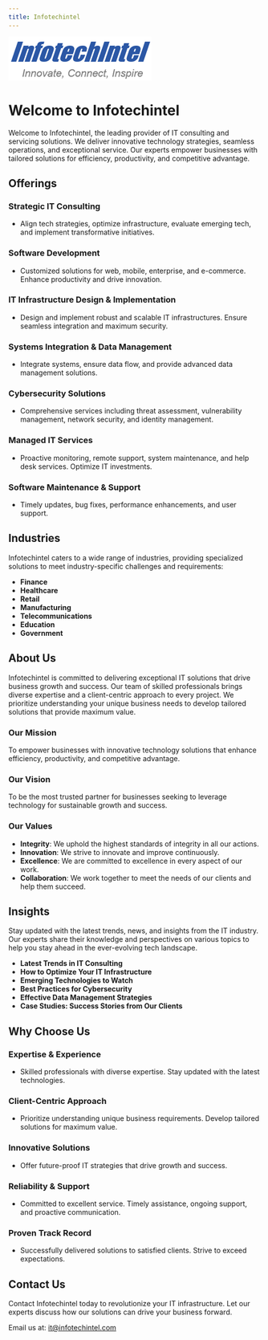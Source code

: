 ```yaml
---
title: Infotechintel
---
```


<link rel="stylesheet" type="text/css" href="styles.css">

![Infotechintel Logo](logo.png)

# Welcome to Infotechintel

Welcome to Infotechintel, the leading provider of IT consulting and servicing solutions. We deliver innovative technology strategies, seamless operations, and exceptional service. Our experts empower businesses with tailored solutions for efficiency, productivity, and competitive advantage.

## Offerings

### Strategic IT Consulting
- Align tech strategies, optimize infrastructure, evaluate emerging tech, and implement transformative initiatives.

### Software Development
- Customized solutions for web, mobile, enterprise, and e-commerce. Enhance productivity and drive innovation.

### IT Infrastructure Design & Implementation
- Design and implement robust and scalable IT infrastructures. Ensure seamless integration and maximum security.

### Systems Integration & Data Management
- Integrate systems, ensure data flow, and provide advanced data management solutions.

### Cybersecurity Solutions
- Comprehensive services including threat assessment, vulnerability management, network security, and identity management.

### Managed IT Services
- Proactive monitoring, remote support, system maintenance, and help desk services. Optimize IT investments.

### Software Maintenance & Support
- Timely updates, bug fixes, performance enhancements, and user support.

## Industries

Infotechintel caters to a wide range of industries, providing specialized solutions to meet industry-specific challenges and requirements:

- **Finance**
- **Healthcare**
- **Retail**
- **Manufacturing**
- **Telecommunications**
- **Education**
- **Government**

## About Us

Infotechintel is committed to delivering exceptional IT solutions that drive business growth and success. Our team of skilled professionals brings diverse expertise and a client-centric approach to every project. We prioritize understanding your unique business needs to develop tailored solutions that provide maximum value.

### Our Mission
To empower businesses with innovative technology solutions that enhance efficiency, productivity, and competitive advantage.

### Our Vision
To be the most trusted partner for businesses seeking to leverage technology for sustainable growth and success.

### Our Values
- **Integrity**: We uphold the highest standards of integrity in all our actions.
- **Innovation**: We strive to innovate and improve continuously.
- **Excellence**: We are committed to excellence in every aspect of our work.
- **Collaboration**: We work together to meet the needs of our clients and help them succeed.

## Insights

Stay updated with the latest trends, news, and insights from the IT industry. Our experts share their knowledge and perspectives on various topics to help you stay ahead in the ever-evolving tech landscape.

- **Latest Trends in IT Consulting**
- **How to Optimize Your IT Infrastructure**
- **Emerging Technologies to Watch**
- **Best Practices for Cybersecurity**
- **Effective Data Management Strategies**
- **Case Studies: Success Stories from Our Clients**

## Why Choose Us

### Expertise & Experience
- Skilled professionals with diverse expertise. Stay updated with the latest technologies.

### Client-Centric Approach
- Prioritize understanding unique business requirements. Develop tailored solutions for maximum value.

### Innovative Solutions
- Offer future-proof IT strategies that drive growth and success.

### Reliability & Support
- Committed to excellent service. Timely assistance, ongoing support, and proactive communication.

### Proven Track Record
- Successfully delivered solutions to satisfied clients. Strive to exceed expectations.

## Contact Us

Contact Infotechintel today to revolutionize your IT infrastructure. Let our experts discuss how our solutions can drive your business forward.

Email us at: [it@infotechintel.com](mailto:it@infotechintel.com)
